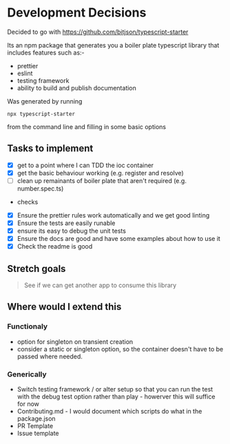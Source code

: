 # Development Decisions

Decided to go with https://github.com/bitjson/typescript-starter

Its an npm package that generates you a boiler plate typescript library that includes features such as:-

- prettier
- eslint
- testing framework
- ability to build and publish documentation

Was generated by running

`npx typescript-starter`

from the command line and filling in some basic options

## Tasks to implement

- [x] get to a point where I can TDD the ioc container
- [x] get the basic behaviour working (e.g. register and resolve)
- [ ] clean up remainants of boiler plate that aren't required (e.g. number.spec.ts)

- checks
- [x] Ensure the prettier rules work automatically and we get good linting
- [x] Ensure the tests are easily runable
- [x] ensure its easy to debug the unit tests
- [x] Ensure the docs are good and have some examples about how to use it
- [x] Check the readme is good

## Stretch goals

> See if we can get another app to consume this library

## Where would I extend this

### Functionaly

- option for singleton on transient creation
- consider a static or singleton option, so the container doesn't have to be passed where needed.

### Generically

- Switch testing framework / or alter setup so that you can run the test with the debug test option rather than play - howerver this will suffice for now
- Contributing.md - I would document which scripts do what in the package.json
- PR Template
- Issue template
